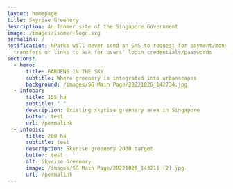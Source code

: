```yaml
---
layout: homepage
title: Skyrise Greenery
description: An Isomer site of the Singapore Government
image: /images/isomer-logo.svg
permalink: /
notification: NParks will never send an SMS to request for payment/money
  transfers or links to ask for users' login credentials/passwords
sections:
  - hero:
      title: GARDENS IN THE SKY
      subtitle: Where greenery is integrated into urbanscapes
      background: /images/SG Main Page/20221026_142734.jpg
  - infobar:
      title: 155 ha
      subtitle: " "
      description: Existing skyrise greenery area in Singapore
      button: test
      url: /permalink
  - infopic:
      title: 200 ha
      subtitle: test
      description: Skyrise greenery 2030 target
      button: test
      alt: Skyrise Greenery
      image: /images/SG Main Page/20221026_143211 (2).jpg
      url: /permalink
---
```

